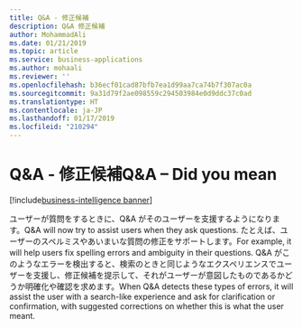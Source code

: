 ```yaml
---
title: Q&A - 修正候補
description: Q&A 修正候補
author: MohammadAli
ms.date: 01/21/2019
ms.topic: article
ms.service: business-applications
ms.author: mohaali
ms.reviewer: ''
ms.openlocfilehash: b36ecf01cad87bfb7ea1d99aa7ca74b7f307ac0a
ms.sourcegitcommit: 9a31d79f2ae098559c294503984e0d9ddc37c0ad
ms.translationtype: HT
ms.contentlocale: ja-JP
ms.lasthandoff: 01/17/2019
ms.locfileid: "210294"
---
```

#  <a name="qa--did-you-mean"></a><span data-ttu-id="3c0c6-103">Q&A - 修正候補</span><span class="sxs-lookup"><span data-stu-id="3c0c6-103">Q&A – Did you mean</span></span>
[!include[business-intelligence banner](../../../includes/business-intelligence.md)]


<span data-ttu-id="3c0c6-104">ユーザーが質問をするときに、Q&A がそのユーザーを支援するようになります。</span><span class="sxs-lookup"><span data-stu-id="3c0c6-104">Q&A will now try to assist users when they ask questions.</span></span> <span data-ttu-id="3c0c6-105">たとえば、ユーザーのスペルミスやあいまいな質問の修正をサポートします。</span><span class="sxs-lookup"><span data-stu-id="3c0c6-105">For example, it will help users fix spelling errors and ambiguity in their questions.</span></span> <span data-ttu-id="3c0c6-106">Q&A がこのようなエラーを検出すると、検索のときと同じようなエクスペリエンスでユーザーを支援し、修正候補を提示して、それがユーザーが意図したものであるかどうか明確化や確認を求めます。</span><span class="sxs-lookup"><span data-stu-id="3c0c6-106">When Q&A detects these types of errors, it will assist the user with a search-like experience and ask for clarification or confirmation, with suggested corrections on whether this is what the user meant.</span></span>
